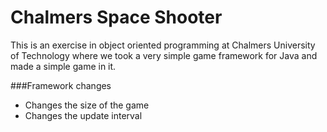 Chalmers Space Shooter
======================

This is an exercise in object oriented programming at Chalmers University of Technology
where we took a very simple game framework for Java and made a simple game in it.

###Framework changes
- Changes the size of the game
- Changes the update interval
